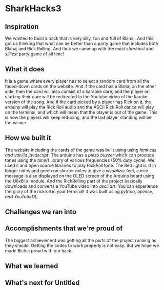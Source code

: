 # SharkHacks3

## Inspiration
We wanted to build a hack that is very silly, fun and full of Blahaj. And this got us thinking that what can be better than a party game that includes both Blahaj and Rick Rolling. And thus we came up with the most *sharkiest* and *silliest* party game of all time!


## What it does
It is a game where every player has to select a random card from all the faced-down cards on the website. And if the card has a Blahaj on the other side, then the card will also consist of a karaoke dare, and the player on starting their dare will be redirected to the Youtube video of the karoke version of the song. And if the card picked by a player has Rick on it, the arduino will play the Rick Roll audio and the ASCII Rick Roll dance will play on the terminal, and which will mean that the player is out of the game. This is how the players will keep reducing, and the last player standing will be the winner. 

## How we built it
The website including the cards of the game was built using using *html css and vanilla javascript*. 
The arduino has a *piezo buzzer* which can produce tones using the *tone()* library of various frequencies (50% duty cycle). We used it and open source libraries to play RickRoll tone. The Red light is lit in longer notes and green on shorter notes to give a *visualizer* feel, a nice message is also displayed on the OLED screen of the Arduino board using the U8x8lib module.
And the RickRolling part of the project basically downloads and converts a YouTube video into *ascii art*. You can experience the glory of the rickroll in your terminal! It was built using *python, opencv, and YouTubeDL*.

## Challenges we ran into


## Accomplishments that we're proud of
The biggest achievement was getting all the parts of the project running as they should. Getting the codes to work properly is not easy. But we hope we made Blahaj proud with our hack.

## What we learned


## What's next for Untitled
